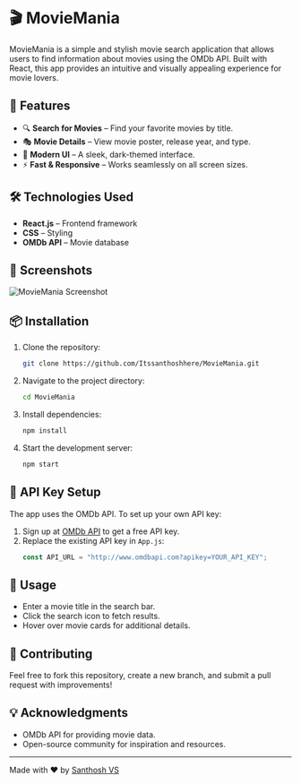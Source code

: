 # 🎬 MovieMania

MovieMania is a simple and stylish movie search application that allows users to find information about movies using the OMDb API. Built with React, this app provides an intuitive and visually appealing experience for movie lovers.

## 🚀 Features
- 🔍 **Search for Movies** – Find your favorite movies by title.
- 🎭 **Movie Details** – View movie poster, release year, and type.
- 🌙 **Modern UI** – A sleek, dark-themed interface.
- ⚡ **Fast & Responsive** – Works seamlessly on all screen sizes.

## 🛠️ Technologies Used
- **React.js** – Frontend framework
- **CSS** – Styling
- **OMDb API** – Movie database

## 📸 Screenshots
![MovieMania Screenshot](https://via.placeholder.com/800x400)

## 📦 Installation
1. Clone the repository:
   ```sh
   git clone https://github.com/Itssanthoshhere/MovieMania.git
   ```
2. Navigate to the project directory:
   ```sh
   cd MovieMania
   ```
3. Install dependencies:
   ```sh
   npm install
   ```
4. Start the development server:
   ```sh
   npm start
   ```

## 🔑 API Key Setup
The app uses the OMDb API. To set up your own API key:
1. Sign up at [OMDb API](https://www.omdbapi.com/) to get a free API key.
2. Replace the existing API key in `App.js`:
   ```js
   const API_URL = "http://www.omdbapi.com?apikey=YOUR_API_KEY";
   ```

## 📜 Usage
- Enter a movie title in the search bar.
- Click the search icon to fetch results.
- Hover over movie cards for additional details.

## 🤝 Contributing
Feel free to fork this repository, create a new branch, and submit a pull request with improvements!

## 💡 Acknowledgments
- OMDb API for providing movie data.
- Open-source community for inspiration and resources.

---
Made with ❤️ by [Santhosh VS](https://github.com/Itssanthoshhere)

